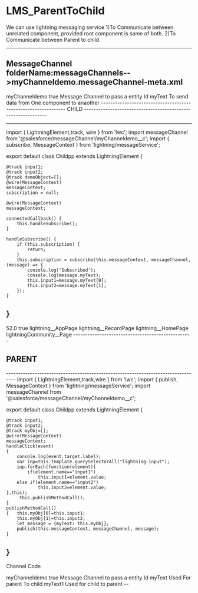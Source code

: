 # LMS_ParentToChild


We can  use lightning messaging service 
1)To Communicate between unrelated component, provided  root component is same of  both.
2)To Communicate between Parent to child.

---------------------------------------------------------
MessageChannel    folderName:messageChannels-->myChanneldemo.messageChannel-meta.xml
-----------------------------------------------------
<?xml version="1.0" encoding="UTF-8" ?>
<LightningMessageChannel xmlns="http://soap.sforce.com/2006/04/metadata">
    <masterLabel>myChanneldemo</masterLabel>
    <isExposed>true</isExposed>
    <description>Message Channel to pass a entity Id</description>
    <lightningMessageFields>
        <fieldName>myText</fieldName>
        <description>To send data from One component to anaother</description>
    </lightningMessageFields>
</LightningMessageChannel>
---------------------------------------------------------------
CHILD
--------------------------------------------------------------


<template> 
    <lightning-card title="Lightning Message Service: This is Child Component" 
                icon-name="custom:custom33">
    
                <br>
                <div style="width:200px; padding-left:50px">
                    <lightning-input class="inp" label="Enter Name" name="input1" value={input1}></lightning-input>
                    <lightning-input class="inp" label="Enter Age" name="input2" value={input2}></lightning-input>
                    <br>
                   
                        <lightning-button label="Click to subscribe" onclick={handleSubscribe} variant="brand"></lightning-button>
                   
                </div>
   
   
   
            </lightning-card>
</template> 


---------------------------------------------------------------------
import { LightningElement,track, wire } from 'lwc';
import messageChannel from '@salesforce/messageChannel/myChanneldemo__c';
import { subscribe, MessageContext } from 'lightning/messageService';

export default class Childpp extends LightningElement {

    @track input1;
    @track input2;
    @track demoObject=[];
    @wire(MessageContext)
    messageContext;
    subscription = null;

    @wire(MessageContext)
    messageContext;

    connectedCallback() {
        this.handleSubscribe();
    }

    handleSubscribe() {
        if (this.subscription) {
            return;
        }
        this.subscription = subscribe(this.messageContext, messageChannel, (message) => {
            console.log('Subscribed');
            console.log(message.myText);
            this.input1=message.myText[0];
            this.input2=message.myText[1];
        });
    }
    
}
----------------------------------------------------------------------------------
<?xml version="1.0" encoding="UTF-8"?>
<LightningComponentBundle xmlns="http://soap.sforce.com/2006/04/metadata">
    <apiVersion>52.0</apiVersion>
    <isExposed>true</isExposed>
    <targets>
        <target>lightning__AppPage</target>
        <target>lightning__RecordPage</target>
        <target>lightning__HomePage</target>
        <target>lightningCommunity__Page</target>
    </targets>
</LightningComponentBundle>
--------------------------------------------------

PARENT
--------------------------------------------------------------------
<template> 
    <lightning-card title="Lightning Message Service: communication between  ParentToChild" 
                icon-name="custom:custom33">
    
                <br>
                <div style="width:200px; padding-left:50px">
                    <lightning-input class="inp" label="Enter Name" name="input1"></lightning-input>
                    <lightning-input class="inp" label="Enter Age" name="input2"></lightning-input>
                    <br>
                   
                        <lightning-button label="Click to publish" onclick={handleClick} variant="brand"></lightning-button>
                   
                </div>
   
   
   
            </lightning-card>
            <lightning-card title="CHILD Component" 
            icon-name="custom:custom33">
        
        
        <c-childpp></c-childpp>
        </lightning-card>
</template> 
----------------------------------------------------------------------------------
import { LightningElement,track,wire } from 'lwc';
import { publish, MessageContext } from 'lightning/messageService';
import messageChannel  from '@salesforce/messageChannel/myChanneldemo__c';

export default class Childpp extends LightningElement {

    @track input1;
    @track input2;
    @track myObj=[];
    @wire(MessageContext)
    messageContext;
    handleClick(event)
    {
        console.log(event.target.label);
        var inp=this.template.querySelectorAll("lightning-input");
        inp.forEach(function(element){
            if(element.name=="input1")
                this.input1=element.value;
        else if(element.name=="input2")
                this.input2=element.value;
    },this);
         this.publishMethodCall();
    }
    publishMethodCall()
    {   this.myObj[0]=this.input1;
        this.myObj[1]=this.input2;
        let message = {myText: this.myObj};
        publish(this.messageContext, messageChannel, message);
    }
}
----------------------------------------------------------------------------------

Channel Code
<?xml version="1.0" encoding="UTF-8" ?>
<LightningMessageChannel xmlns="http://soap.sforce.com/2006/04/metadata">
    <masterLabel>myChanneldemo</masterLabel>
    <isExposed>true</isExposed>
    <description>Message Channel to pass a entity Id</description>
    <lightningMessageFields>
        <fieldName>myText</fieldName>
        <description>Used For parent To child</description>
    </lightningMessageFields>
    <lightningMessageFields>
        <fieldName>myText1</fieldName>
        <description>Used for child to parent</description>
    </lightningMessageFields>
</LightningMessageChannel>
--
